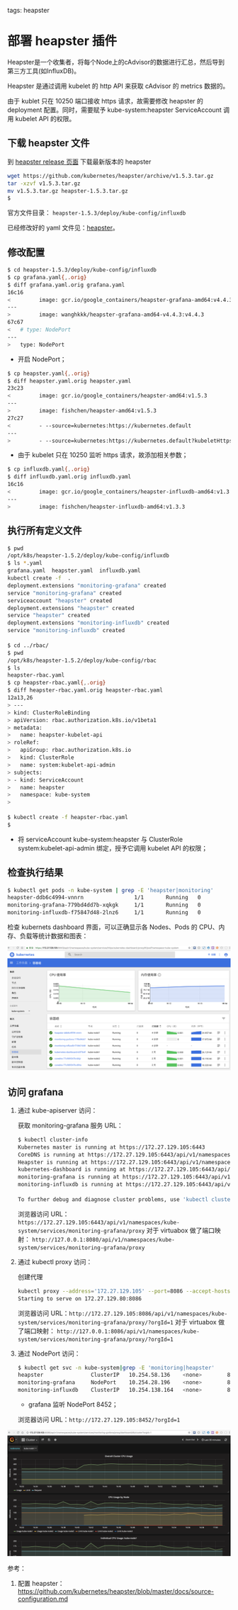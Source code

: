 <!-- toc -->

tags: heapster

# 部署 heapster 插件

Heapster是一个收集者，将每个Node上的cAdvisor的数据进行汇总，然后导到第三方工具(如InfluxDB)。

Heapster 是通过调用 kubelet 的 http API 来获取 cAdvisor 的 metrics 数据的。

由于 kublet 只在 10250 端口接收 https 请求，故需要修改 heapster 的 deployment 配置。同时，需要赋予 kube-system:heapster ServiceAccount 调用 kubelet API 的权限。

## 下载 heapster 文件

到 [heapster release 页面](https://github.com/kubernetes/heapster/releases) 下载最新版本的 heapster

``` bash
wget https://github.com/kubernetes/heapster/archive/v1.5.3.tar.gz
tar -xzvf v1.5.3.tar.gz
mv v1.5.3.tar.gz heapster-1.5.3.tar.gz
$
```

官方文件目录： `heapster-1.5.3/deploy/kube-config/influxdb`

已经修改好的 yaml 文件见：[heapster](https://github.com/opsnull/follow-me-install-kubernetes-cluster/blob/master/manifests/heapster)。

## 修改配置

``` bash
$ cd heapster-1.5.3/deploy/kube-config/influxdb
$ cp grafana.yaml{,.orig}
$ diff grafana.yaml.orig grafana.yaml
16c16
<         image: gcr.io/google_containers/heapster-grafana-amd64:v4.4.3
---
>         image: wanghkkk/heapster-grafana-amd64-v4.4.3:v4.4.3
67c67
<   # type: NodePort
---
>   type: NodePort
```
+ 开启 NodePort；

``` bash
$ cp heapster.yaml{,.orig}
$ diff heapster.yaml.orig heapster.yaml
23c23
<         image: gcr.io/google_containers/heapster-amd64:v1.5.3
---
>         image: fishchen/heapster-amd64:v1.5.3
27c27
<         - --source=kubernetes:https://kubernetes.default
---
>         - --source=kubernetes:https://kubernetes.default?kubeletHttps=true&kubeletPort=10250
```
+ 由于 kubelet 只在 10250 监听 https 请求，故添加相关参数；

``` bash
$ cp influxdb.yaml{,.orig}
$ diff influxdb.yaml.orig influxdb.yaml
16c16
<         image: gcr.io/google_containers/heapster-influxdb-amd64:v1.3.3
---
>         image: fishchen/heapster-influxdb-amd64:v1.3.3
```

## 执行所有定义文件

``` bash
$ pwd
/opt/k8s/heapster-1.5.2/deploy/kube-config/influxdb
$ ls *.yaml
grafana.yaml  heapster.yaml  influxdb.yaml
kubectl create -f  .
deployment.extensions "monitoring-grafana" created
service "monitoring-grafana" created
serviceaccount "heapster" created
deployment.extensions "heapster" created
service "heapster" created
deployment.extensions "monitoring-influxdb" created
service "monitoring-influxdb" created

$ cd ../rbac/
$ pwd
/opt/k8s/heapster-1.5.2/deploy/kube-config/rbac
$ ls
heapster-rbac.yaml
$ cp heapster-rbac.yaml{,.orig}
$ diff heapster-rbac.yaml.orig heapster-rbac.yaml
12a13,26
> ---
> kind: ClusterRoleBinding
> apiVersion: rbac.authorization.k8s.io/v1beta1
> metadata:
>   name: heapster-kubelet-api
> roleRef:
>   apiGroup: rbac.authorization.k8s.io
>   kind: ClusterRole
>   name: system:kubelet-api-admin
> subjects:
> - kind: ServiceAccount
>   name: heapster
>   namespace: kube-system
>

$ kubectl create -f heapster-rbac.yaml
$
```
+ 将 serviceAccount kube-system:heapster 与 ClusterRole system:kubelet-api-admin 绑定，授予它调用 kubelet API 的权限；

## 检查执行结果

``` bash
$ kubectl get pods -n kube-system | grep -E 'heapster|monitoring'
heapster-ddb6c4994-vnnrn                1/1       Running   0          1m
monitoring-grafana-779bd4dd7b-xqkgk     1/1       Running   0          1m
monitoring-influxdb-f75847d48-2lnz6     1/1       Running   0          1m
```

检查 kubernets dashboard 界面，可以正确显示各 Nodes、Pods 的 CPU、内存、负载等统计数据和图表：

![dashboard-heapster](./images/dashboard-heapster.png)

## 访问 grafana

1. 通过 kube-apiserver 访问：

    获取 monitoring-grafana 服务 URL：

    ``` bash
    $ kubectl cluster-info
    Kubernetes master is running at https://172.27.129.105:6443
    CoreDNS is running at https://172.27.129.105:6443/api/v1/namespaces/kube-system/services/coredns:dns/proxy
    Heapster is running at https://172.27.129.105:6443/api/v1/namespaces/kube-system/services/heapster/proxy
    kubernetes-dashboard is running at https://172.27.129.105:6443/api/v1/namespaces/kube-system/services/https:kubernetes-dashboard:/proxy
    monitoring-grafana is running at https://172.27.129.105:6443/api/v1/namespaces/kube-system/services/monitoring-grafana/proxy
    monitoring-influxdb is running at https://172.27.129.105:6443/api/v1/namespaces/kube-system/services/monitoring-influxdb/proxy

    To further debug and diagnose cluster problems, use 'kubectl cluster-info dump'.
    ```

    浏览器访问 URL： `https://172.27.129.105:6443/api/v1/namespaces/kube-system/services/monitoring-grafana/proxy`
    对于 virtuabox 做了端口映射： `http://127.0.0.1:8080/api/v1/namespaces/kube-system/services/monitoring-grafana/proxy`

1. 通过 kubectl proxy 访问：

    创建代理

    ``` bash
    kubectl proxy --address='172.27.129.105' --port=8086 --accept-hosts='^*$'
    Starting to serve on 172.27.129.80:8086
    ```

    浏览器访问 URL：`http://172.27.129.105:8086/api/v1/namespaces/kube-system/services/monitoring-grafana/proxy/?orgId=1`
    对于 virtuabox 做了端口映射： `http://127.0.0.1:8086/api/v1/namespaces/kube-system/services/monitoring-grafana/proxy/?orgId=1`

1. 通过 NodePort 访问：

    ``` bash
    $ kubectl get svc -n kube-system|grep -E 'monitoring|heapster'
    heapster               ClusterIP   10.254.58.136    <none>        80/TCP          47m
    monitoring-grafana     NodePort    10.254.28.196    <none>        80:8452/TCP     47m
    monitoring-influxdb    ClusterIP   10.254.138.164   <none>        8086/TCP        47m
    ```
    + grafana 监听 NodePort 8452；

    浏览器访问 URL：`http://172.27.129.105:8452/?orgId=1`
    
![grafana](./images/grafana.png)

参考：
1. 配置 heapster：https://github.com/kubernetes/heapster/blob/master/docs/source-configuration.md